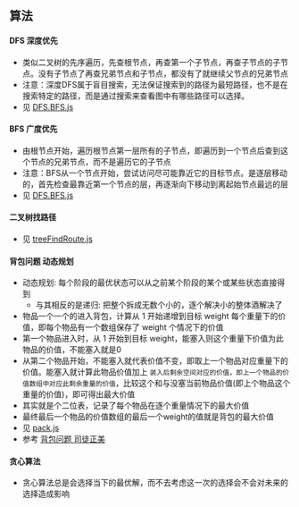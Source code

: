 ## 算法

#### DFS 深度优先
- 类似二叉树的先序遍历，先查根节点，再查第一个子节点，再查子节点的子节点。没有子节点了再查兄弟节点和子节点，都没有了就继续父节点的兄弟节点
- 注意：深度DFS属于盲目搜索，无法保证搜索到的路径为最短路径，也不是在搜索特定的路径，而是通过搜索来查看图中有哪些路径可以选择。
- 见 [DFS.BFS.js](../js/DFS.BFS.js)

#### BFS 广度优先
- 由根节点开始，遍历根节点第一层所有的子节点，即遍历到一个节点后查到这个节点的兄弟节点，而不是遍历它的子节点
- 注意：BFS从一个节点开始，尝试访问尽可能靠近它的目标节点。是逐层移动的，首先检查最靠近第一个节点的层，再逐渐向下移动到离起始节点最远的层
- 见 [DFS.BFS.js](../js/DFS.BFS.js)

#### 二叉树找路径
- 见 [treeFindRoute.js](../js/treeFindRoute.js)

#### 背包问题 动态规划
- 动态规划: 每个阶段的最优状态可以从之前某个阶段的某个或某些状态直接得到
  - 与其相反的是递归: 把整个拆成无数个小的，逐个解决小的整体酒解决了
- 物品一个一个的进入背包，计算从 1 开始递增到目标 weight 每个重量下的价值，即每个物品有一个数组保存了 weight 个情况下的价值
- 第一个物品进入时，从 1 开始到目标 weight，能塞入则这个重量下价值为此物品的价值，不能塞入就是0
- 从第二个物品开始，不能塞入就代表价值不变，即取上一个物品对应重量下的价值。能塞入就计算此物品价值加上 `装入后剩余空间对应的价值，即上一个物品的价值数组中对应此剩余重量的价值`，比较这个和与没塞当前物品价值(即上个物品这个重量的价值)，即可得出最大价值
- 其实就是个二位表，记录了每个物品在逐个重量情况下的最大价值
- 最终最后一个物品的价值数组的最后一个weight的值就是背包的最大价值
- 见 [pack.js](../js/pack.js)
- 参考 [背包问题 司徒正美](https://juejin.im/post/5c623ff3f265da2de1657f97)

#### 贪心算法
- 贪心算法总是会选择当下的最优解，而不去考虑这一次的选择会不会对未来的选择造成影响